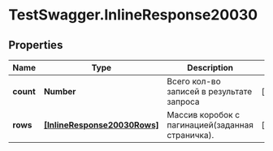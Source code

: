 # TestSwagger.InlineResponse20030

## Properties

Name | Type | Description | Notes
------------ | ------------- | ------------- | -------------
**count** | **Number** | Всего кол-во записей в результате запроса | [optional] 
**rows** | [**[InlineResponse20030Rows]**](InlineResponse20030Rows.md) | Массив коробок c пагинацией(заданная страничка). | [optional] 


